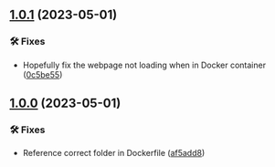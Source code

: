 ## [1.0.1](https://git.griefed.de/Griefed/serverpackcreator-de/compare/1.0.0...1.0.1) (2023-05-01)


### 🛠 Fixes

* Hopefully fix the webpage not loading when in Docker container ([0c5be55](https://git.griefed.de/Griefed/serverpackcreator-de/commit/0c5be55d05d7109a9f92c3c097b1431a76f22ab4))

## [1.0.0](https://git.griefed.de/Griefed/serverpackcreator-de/compare/...1.0.0) (2023-05-01)


### 🛠 Fixes

* Reference correct folder in Dockerfile ([af5add8](https://git.griefed.de/Griefed/serverpackcreator-de/commit/af5add8a9e41d92847c13e81123799c2a354e8ef))
